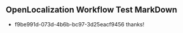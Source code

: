 ## OpenLocalization Workflow Test MarkDown
* f9be991d-073d-4b6b-bc97-3d25eacf9456 
thanks!<!--HONumber=Mar16_HO4-->
